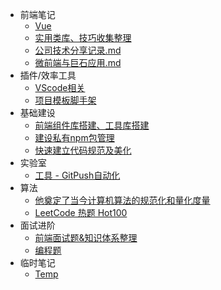 * 前端笔记
    * [Vue](articles/vue.md)
    * [实用类库、技巧收集整理](articles/实用类库.md)
    * [公司技术分享记录.md](articles/技术分享.md)
    * [微前端与巨石应用.md](articles/微前端.md)
* 插件/效率工具
    * [VScode相关](articles/vscode-plugins.md)
    * [项目模板脚手架](articles/tsn-cli.md)
* 基础建设
    * [前端组件库搭建、工具库搭建](articles/build-library.md)
    * [建设私有npm包管理](articles/npm.md)
    * [快速建立代码规范及美化](articles/norm.md)
* 实验室
    * [工具 - GitPush自动化](articles/gp-cli.md)
* 算法
    * [他奠定了当今计算机算法的规范化和量化度量](articles/1670311155074.md)
    * [LeetCode 热题 Hot100](articles/1667968995198.md)
* 面试进阶
    * [前端面试题&知识体系整理](articles/1660532996882.md)
    * [编程题](articles/1670497905099.md)
* 临时笔记
    * [Temp](articles/1664894579578.md)
